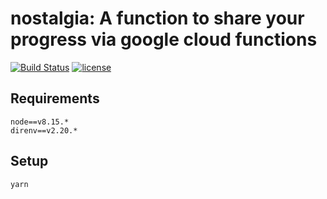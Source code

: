 # nostalgia: A function to share your progress via google cloud functions
[![Build Status](https://travis-ci.com/chck/nostalgia.svg?branch=master)](https://travis-ci.com/chck/nostalgia)
[![license](https://img.shields.io/github/license/mashape/apistatus.svg?maxAge=2592000)](https://github.com/chck/nostalgia/blob/master/LICENSE)

## Requirements
```
node==v8.15.*
direnv==v2.20.*
```

## Setup
```
yarn
```

